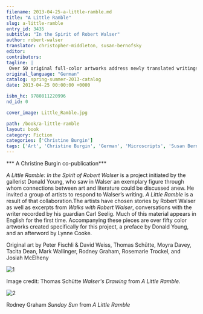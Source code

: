 ```yaml
---
filename: 2013-04-25-a-little-ramble.md
title: "A Little Ramble"
slug: a-little-ramble
entry_id: 3435
subtitle: "In the Spirit of Robert Walser"
author: robert-walser
translator: christopher-middleton, susan-bernofsky
editor: 
contributors: 
tagline: |
 Over 50 original full-color artworks address newly translated writings of Robert Walser
original_language: "German"
catalog: spring-summer-2013-catalog
date: 2013-04-25 00:00:00 +0000 

isbn_hc: 9780811220996
nd_id: 0

cover_image: Little_Ramble.jpg

path: /book/a-little-ramble
layout: book
category: Fiction
categories: ['Christine Burgin']
tags: ['Art', 'Christine Burgin', 'German', 'Microscripts', 'Susan Bernofsky', 'Swiss writer', 'Switzerland']
---
```

*** A Christine Burgin co-publication***

*A Little Ramble: In the Spirit of Robert Walser* is a project initiated by the gallerist Donald Young, who saw in Walser an exemplary figure through whom connections between art and literature could be discussed anew. He invited a group of artists to respond to Walser’s writing. *A Little Ramble* is a result of that collaboration.The artists have chosen stories by Robert Walser as well as excerpts from *Walks with Robert Walser*, conversations with the writer recorded by his guardian Carl Seelig. Much of this material appears in English for the first time. Accompanying these pieces are over fifty color artworks created specifically for this project, a preface by Donald Young, and an afterword by Lynne Cooke.

Original art by Peter Fischli & David Weiss, Thomas Schütte, Moyra Davey, Tacita Dean, Mark Wallinger, Rodney Graham, Rosemarie Trockel, and Josiah McElheny

![1]

Image credit: Thomas Schütte *Walser's Drawing* from *A Little Ramble*.

![2]

Rodney Graham *Sunday Sun* from *A Little Ramble*

 [1]: /images/uploads/Little_Ramble1.png
 [2]: /images/uploads/little_ramble_2_rodney_graham.jpg





